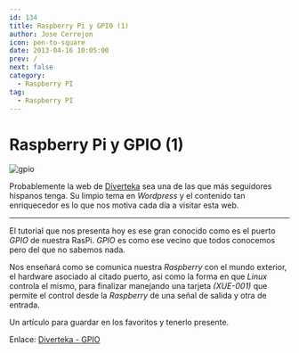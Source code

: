 ```yaml
---
id: 134
title: Raspberry Pi y GPIO (1) 
author: Jose Cerrejon
icon: pen-to-square
date: 2013-04-16 10:05:00
prev: /
next: false
category:
  - Raspberry PI
tag:
  - Raspberry PI
---
```


# Raspberry Pi y GPIO (1) 

![gpio](/images/GPIO.jpg)

Probablemente la web de [Diverteka](//diverteka.com) sea una de las que más seguidores hispanos tenga. Su limpio tema en *Wordpress* y el contenido tan enriquecedor es lo que nos motiva cada día a visitar esta web.

- - -
El tutorial que nos presenta hoy es ese gran conocido como es el puerto *GPIO* de nuestra RasPi. *GPIO* es como ese vecino que todos conocemos pero del que no sabemos nada.

Nos enseñará como se comunica nuestra *Raspberry* con el mundo exterior, el hardware asociado al citado puerto, asi como la forma en que *Linux* controla el mismo, para finalizar manejando una tarjeta *(XUE-001)* que permite el control desde la *Raspberry* de una señal de salida y otra de entrada.

Un artículo para guardar en los favoritos y tenerlo presente.

Enlace: [Diverteka - GPIO](http://www.diverteka.com/?p=1370)